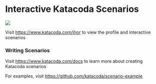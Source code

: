 # Interactive Katacoda Scenarios

[![](http://shields.katacoda.com/katacoda/jhor/count.svg)](https://www.katacoda.com/jhor "Get your profile on Katacoda.com")

Visit https://www.katacoda.com/jhor to view the profile and interactive scenarios

### Writing Scenarios
Visit https://www.katacoda.com/docs to learn more about creating Katacoda scenarios

For examples, visit https://github.com/katacoda/scenario-example
